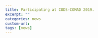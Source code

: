 ```yaml
---
title: Participating at CODS-COMAD 2019.
excerpt: ""
categories: news
custom-url: 
tags: [news]
---
```


